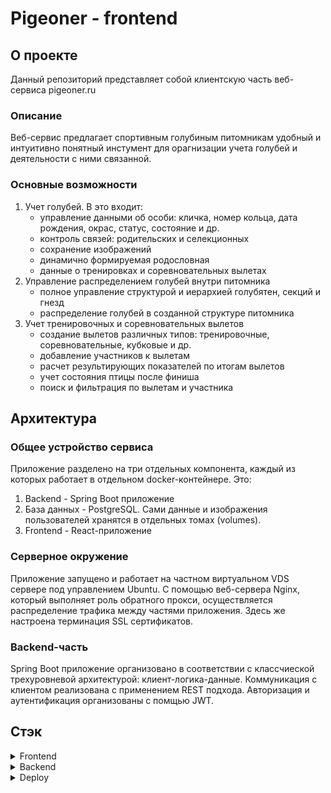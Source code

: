 # Pigeoner - frontend
## О проекте
Данный репозиторий представляет собой клиентскую часть веб-сервиса pigeoner.ru
### Описание
Веб-сервис предлагает спортивным голубиным питомникам удобный и интуитивно понятный инстумент для орагнизации учета голубей и деятельности с ними связанной.
### Основные возможности
<ol>
	<li>Учет голубей. В это входит:
		<ul>
			<li>управление данными об особи: кличка, номер кольца, дата рождения, окрас, статус, состояние и др.</li>
			<li>контроль связей: родительских и селекционных</li>
			<li>сохранение изображений</li>
			<li>динамично формируемая родословная</li>
			<li>данные о тренировках и соревновательных вылетах</li>
		</ul>
	</li>
	<li>Управление распределением голубей внутри питомника
		<ul>
			<li>полное управление структурой и иерархией голубятен, секций и гнезд</li>
			<li>распределение голубей в созданной структуре питомника</li>
		</ul>
	</li>
	<li>Учет тренировочных и соревновательных вылетов
		<ul>
			<li>создание вылетов различных типов: тренировочные, соревновательные, кубковые и др.</li>
			<li>добавление участников к вылетам</li>
			<li>расчет результирующих показателей по итогам вылетов</li>
			<li>учет состояния птицы после финиша</li>
			<li>поиск и фильтрация по вылетам и участника</li>
		</ul>
	</li>
</ol>

## Архитектура
### Общее устройство сервиса
Приложение разделено на три отдельных компонента, каждый из которых работает в отдельном docker-контейнере. Это:
1. Backend - Spring Boot приложение
2. База данных - PostgreSQL. Сами данные и изображения пользователей хранятся в отдельных томах (volumes).
3. Frontend - React-приложение
### Серверное окружение
Приложение запущено и работает на частном виртуальном VDS сервере под управлением Ubuntu. С помощью веб-сервера Nginx, который выполняет роль обратного прокси, осуществляется распределение трафика между частями приложения. Здесь же настроена терминация SSL сертификатов.
### Backend-часть
Spring Boot приложение организовано в соответствии с классчиеской трехуровневой архитектурой: клиент-логика-данные. Коммуникация с клиентом реализована с применением REST подхода.
Авторизация и аутентификация организованы с помщью JWT.
## Стэк
<details>
  <summary>Frontend</summary>
  <ul>
    <li>JavaScript/React</li>
    <li>Material UI</li>
    <li>Bootstrap</li>
    <li>HTML/CSS</li>
  </ul>
</details>
<details>
  <summary>Backend</summary>
  <ul>
    <li>Java 17</li>
    <li>Spring: Boot, Security, MVC, Data JPA</li>
    <li>Hibernate</li>
    <li>PostgreSQL</li>
    <li>Maven</li>
    <li>Git</li>
  </ul>
</details>
<details>
  <summary>Deploy</summary>
  <ul>
    <li>Docker</li>
    <li>Ubuntu</li>
    <li>Nginx</li>
    <li>GitHub Actions</li>
  </ul>
</details>
